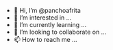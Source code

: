 - 👋 Hi, I’m @panchoafrita
- 👀 I’m interested in ...
- 🌱 I’m currently learning ...
- 💞️ I’m looking to collaborate on ...
- 📫 How to reach me ...

<!---
panchoafrita/panchoafrita is a ✨ special ✨ repository because its `README.md` (this file) appears on your GitHub profile.
You can click the Preview link to take a look at your changes.
--->
